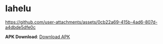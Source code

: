 # lahelu

https://github.com/user-attachments/assets/0cb22a69-415b-4ad6-807d-a4dbde5dfe0c

**APK Download**: [Download APK](https://drive.google.com/drive/folders/1RjRjg8CNjqkFPcJ1nQytHYfXYTPLI98I?usp=sharing)
